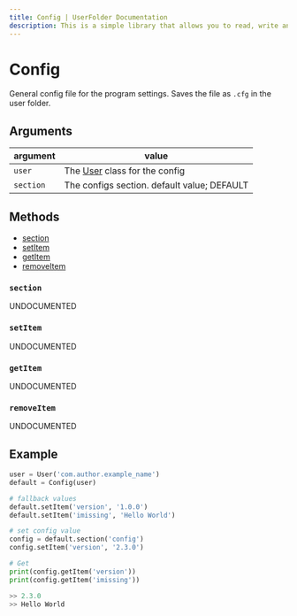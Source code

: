 ```yaml
---
title: Config | UserFolder Documentation
description: This is a simple library that allows you to read, write and create files within your own folder inside the user folder `C:/User/USER/.python/PACKAGE_ID`
---
```


# Config

General config file for the program settings. Saves the file as `.cfg` in the user folder.

## Arguments

| argument  | value                                             |
| --------- | ------------------------------------------------- |
| `user`    | The [User](/userfolder/User) class for the config |
| `section` | The configs section. default value; DEFAULT       |

## Methods

- [section](#section)
- [setItem](#setitem)
- [getItem](#getitem)
- [removeItem](#removeitem)

### `section`

UNDOCUMENTED

### `setItem`

UNDOCUMENTED

### `getItem`

UNDOCUMENTED

### `removeItem`

UNDOCUMENTED

## Example

```py
user = User('com.author.example_name')
default = Config(user)

# fallback values
default.setItem('version', '1.0.0')
default.setItem('imissing', 'Hello World')

# set config value
config = default.section('config')
config.setItem('version', '2.3.0')

# Get
print(config.getItem('version'))
print(config.getItem('imissing'))

>> 2.3.0
>> Hello World
```
